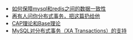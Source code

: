 * [如何保障mysql和redis之间的数据一致性](https://juejin.cn/post/6844904073783689224)
* [再有人问你分布式事务，把这篇扔给他](https://juejin.cn/post/6844903647197806605#heading-15)
* [CAP理论和Base理论](https://zhuanlan.zhihu.com/p/335617791)
* [MySQL对分布式事务（XA Transactions）的支持](http://www.asktheway.org/2020/04/26/266/)
